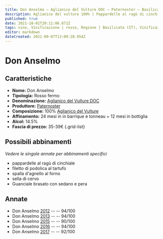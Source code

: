 ```yaml
---
title: Don Anselmo – Aglianico del Vulture DOC – Paternoster – Basilicata (IT) – 35-39€ – 4★-5★
description: Aglianico del vulture 100% | Pappardelle al ragù di cinchiale – Filetto di podolica al tartufo – Spalla d'agnello al forno – Sella di cervo – Guanciale brasato con sedano e pera
published: true
date: 2021-10-01T20:11:06.671Z
tags: vino, Vinificazione | rosso, Regione | Basilicata (IT), Vinificazione | varietale, Vinificazione | fermo, Valutazioni | 5 stelle, Vitigni | Aglianico del Vulture, pappardelle al ragù di cinchiale, filetto di podolica al tartufo, Alimento | agnello, Alimento-dettagli | spalla, Cottura | al forno, sella di cervo, Guanciale brasato con sedano e pera, Prezzi | 35-39€
editor: markdown
dateCreated: 2021-09-07T13:09:20.954Z
---
```


# Don Anselmo

## Caratteristiche
- **Nome:** Don Anselmo
- **Tipologia:** Rosso fermo 
- **Denominazione:** [Aglianico del Vulture DOC](/denominazioni/Italia/Basilicata/DOC/Aglianico-del-Vulture)
- **Produttore:** [Paternoster](/produttori/Italia/Basilicata/Paternoster) 
- **Composizione:** 100% [Aglianico del Vulture](/vitigni/Italia/bacca-nera/aglianico-del-vulture)
- **Affinamento:** 24 mesi in in barrique e tonneau + 12 mesi in bottiglia
- **Alcol:** 14.5%
- **Fascia di prezzo:** 35-39€
{.grid-list}


> 
## Possibili abbinamenti
*Vedere le singole annate per abbinamenti specifici*

- pappardelle al ragù di cinchiale
- filetto di podolica al tartufo
- spalla d'agnello al forno
- sella di cervo
- Guanciale brasato con sedano e pera

## Annate
- Don Anselmo [2012](/vini/Italia/Basilicata/Paternoster/Don-Anselmo/2012) -- <span class="star-5"></span> -- 94/100
- Don Anselmo [2013](/vini/Italia/Basilicata/Paternoster/Don-Anselmo/2013) -- <span class="star-5"></span> -- 94/100
- Don Anselmo [2015](/vini/Italia/Basilicata/Paternoster/Don-Anselmo/2015) -- <span class="star-4"></span> -- 90/100 
- Don Anselmo [2016](/vini/Italia/Basilicata/Paternoster/Don-Anselmo/2016) -- <span class="star-5"></span> -- 94/100
- Don Anselmo [2017](/vini/Italia/Basilicata/Paternoster/Don-Anselmo/2017) -- <span class="star-5"></span> -- 92/100